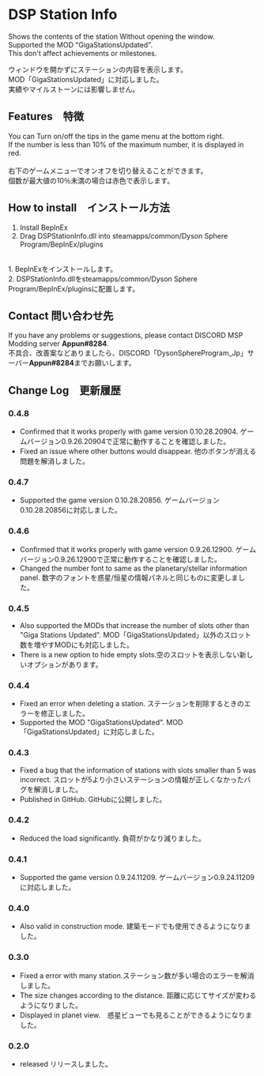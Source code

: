# DSP Station Info
Shows the contents of the station Without opening the window. <br>
Supported the MOD "GigaStationsUpdated". <br>
This don't affect achievements or milestones. <br>

ウィンドウを開かずにステーションの内容を表示します。<br>
MOD「GigaStationsUpdated」に対応しました。<br>
実績やマイルストーンには影響しません。<br>

## Features　特徴
You can Turn on/off the tips in the game menu at the bottom right.<br>
If the number is less than 10% of the maximum number, it is displayed in red.<br>
<br>
右下のゲームメニューでオンオフを切り替えることができます。<br>
個数が最大値の10％未満の場合は赤色で表示します。<br>

## How to install　インストール方法
1. Install BepInEx<br>
2. Drag DSPStationInfo.dll into steamapps/common/Dyson Sphere Program/BepInEx/plugins<br>
<br>
1. BepInExをインストールします。<br>
2. DSPStationInfo.dllをsteamapps/common/Dyson Sphere Program/BepInEx/pluginsに配置します。<br>

## Contact 問い合わせ先
If you have any problems or suggestions, please contact DISCORD MSP Modding server **Appun#8284**.<br>
不具合、改善案などありましたら、DISCORD「DysonSphereProgram_Jp」サーバー**Appun#8284**までお願いします。<br>

## Change Log　更新履歴
### 0.4.8
- Confirmed that it works properly with game version 0.10.28.20904. ゲームバージョン0.9.26.20904で正常に動作することを確認しました。
- Fixed an issue where other buttons would disappear. 他のボタンが消える問題を解消しました。
### 0.4.7
- Supported the game version 0.10.28.20856. ゲームバージョン0.10.28.20856に対応しました。
### 0.4.6
- Confirmed that it works properly with game version 0.9.26.12900. ゲームバージョン0.9.26.12900で正常に動作することを確認しました。
- Changed the number font to same as the planetary/stellar information panel. 数字のフォントを惑星/恒星の情報パネルと同じものに変更しました。
### 0.4.5
- Also supported the MODs that increase the number of slots other than "Giga Stations Updated".  MOD「GigaStationsUpdated」以外のスロット数を増やすMODにも対応しました。
- There is a new option to hide empty slots.空のスロットを表示しない新しいオプションがあります。
### 0.4.4
- Fixed an error when deleting a station. ステーションを削除するときのエラーを修正しました。
- Supported the MOD "GigaStationsUpdated".  MOD「GigaStationsUpdated」に対応しました。
### 0.4.3
- Fixed a bug that the information of stations with slots smaller than 5 was incorrect. スロットが5より小さいステーションの情報が正しくなかったバグを解消しました。
- Published in GitHub. GitHubに公開しました。
### 0.4.2
- Reduced the load significantly. 負荷がかなり減りました。
### 0.4.1
- Supported the game version 0.9.24.11209. ゲームバージョン0.9.24.11209に対応しました。
### 0.4.0
- Also valid in construction mode. 建築モードでも使用できるようになりました。
### 0.3.0
- Fixed a error with many station.ステーション数が多い場合のエラーを解消しました。
- The size changes according to the distance. 距離に応じてサイズが変わるようになりました。
- Displayed in planet view.　惑星ビューでも見ることができるようになりました。
### 0.2.0
-  released リリースしました。
